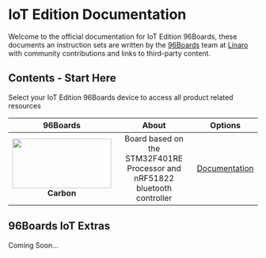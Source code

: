 # IoT Edition Documentation

Welcome to the official documentation for IoT Edition 96Boards, these documents an instruction sets are written by the [96Boards](https://www.96boards.org) team at [Linaro](http://www.linaro.org) with community contributions and links to third-party content.



## Contents - Start Here

Select your IoT Edition 96Boards device to access all product related resources

| 96Boards            | About              | Options              | 
|:-------------------:|:------------------:|:--------------------:|
| <img src="https://github.com/96boards/documentation/blob/master/IoTEdition/Carbon/AdditionalDocs/Images/Carbon_Front-SD.png?raw=true" data-canonical-src="https://github.com/96boards/documentation/blob/master/IoTEdition/Carbon/AdditionalDocs/Images/Carbon_Front-SD.png?raw=true" width="200" height="100" /><br> **Carbon** | Board based on the STM32F401RE Processor and <br>nRF51822 bluetooth controller | [Documentation](Carbon/README.md)<br> |

## 96Boards IoT Extras

Coming Soon...
